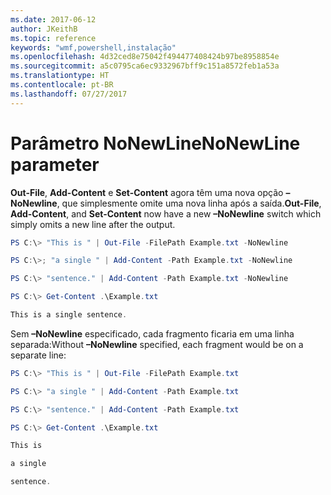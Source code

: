 ```yaml
---
ms.date: 2017-06-12
author: JKeithB
ms.topic: reference
keywords: "wmf,powershell,instalação"
ms.openlocfilehash: 4d32ced8e75042f494477408424b97be8958854e
ms.sourcegitcommit: a5c0795ca6ec9332967bff9c151a8572feb1a53a
ms.translationtype: HT
ms.contentlocale: pt-BR
ms.lasthandoff: 07/27/2017
---
```

# <a name="nonewline-parameter"></a><span data-ttu-id="326b2-102">Parâmetro NoNewLine</span><span class="sxs-lookup"><span data-stu-id="326b2-102">NoNewLine parameter</span></span>
<span data-ttu-id="326b2-103">**Out-File**, **Add-Content** e **Set-Content** agora têm uma nova opção **–NoNewline**, que simplesmente omite uma nova linha após a saída.</span><span class="sxs-lookup"><span data-stu-id="326b2-103">**Out-File**, **Add-Content**, and **Set-Content** now have a new **–NoNewline** switch which simply omits a new line after the output.</span></span>
```powershell
PS C:\> "This is " | Out-File -FilePath Example.txt -NoNewline

PS C:\>; "a single " | Add-Content -Path Example.txt -NoNewline

PS C:\> "sentence." | Add-Content -Path Example.txt -NoNewline

PS C:\> Get-Content .\Example.txt

This is a single sentence.
```
<span data-ttu-id="326b2-104">Sem **–NoNewline** especificado, cada fragmento ficaria em uma linha separada:</span><span class="sxs-lookup"><span data-stu-id="326b2-104">Without **–NoNewline** specified, each fragment would be on a separate line:</span></span>
```powershell
PS C:\> "This is " | Out-File -FilePath Example.txt

PS C:\> "a single " | Add-Content -Path Example.txt

PS C:\> "sentence." | Add-Content -Path Example.txt

PS C:\> Get-Content .\Example.txt

This is

a single

sentence.
```

